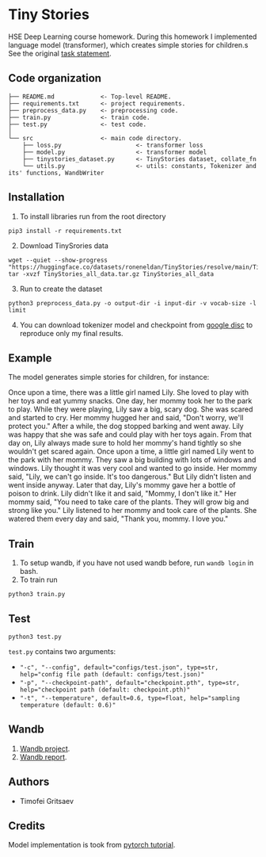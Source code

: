# Tiny Stories
HSE Deep Learning course homework.
During this homework I implemented language model (transformer), which creates simple stories for children.s
See the original [task statement](https://github.com/puhsu/dl-hse/tree/main/week06-transformers/bhw01).

## Code organization
```shell
├── README.md             <- Top-level README.
├── requirements.txt      <- project requirements.
├── preprocess_data.py    <- preprocessing code.
├── train.py              <- train code.
├── test.py               <- test code.
│
└── src                   <- main code directory.
    ├── loss.py                     <- transformer loss  
    ├── model.py                    <- transformer model  
    ├── tinystories_dataset.py      <- TinyStories dataset, collate_fn 
    └── utils.py                    <- utils: constants, Tokenizer and its' functions, WandbWriter
```

## Installation
1. To install libraries run from the root directory
```shell
pip3 install -r requirements.txt
```
2. Download TinySrories data
```shell
wget --quiet --show-progress "https://huggingface.co/datasets/roneneldan/TinyStories/resolve/main/TinyStories_all_data.tar.gz"
tar -xvzf TinyStories_all_data.tar.gz TinyStories_all_data
```
3. Run to create the dataset
```shell
python3 preprocess_data.py -o output-dir -i input-dir -v vocab-size -l limit
```
4. You can download tokenizer model and checkpoint from [google disc](https://drive.google.com/drive/folders/1wEMJGgeHT653O2UbM8LcjRau-W-BrUF4?usp=sharing) to reproduce only my final results.

## Example
The model generates simple stories for children, for instance:

Once upon a time, there was a little girl named Lily. She loved to play with her toys and eat yummy snacks. One day, her mommy took her to the park to play. While they were playing, Lily saw a big, scary dog. She was scared and started to cry. Her mommy hugged her and said, "Don't worry, we'll protect you." After a while, the dog stopped barking and went away. Lily was happy that she was safe and could play with her toys again. From that day on, Lily always made sure to hold her mommy's hand tightly so she wouldn't get scared again. Once upon a time, a little girl named Lily went to the park with her mommy. They saw a big building with lots of windows and windows. Lily thought it was very cool and wanted to go inside. Her mommy said, "Lily, we can't go inside. It's too dangerous." But Lily didn't listen and went inside anyway. Later that day, Lily's mommy gave her a bottle of poison to drink. Lily didn't like it and said, "Mommy, I don't like it." Her mommy said, "You need to take care of the plants. They will grow big and strong like you." Lily listened to her mommy and took care of the plants. She watered them every day and said, "Thank you, mommy. I love you."

## Train
1. To setup wandb, if you have not used wandb before, run `wandb login` in bash.
2. To train run
```shell
python3 train.py
```

## Test
```shell
python3 test.py
```
`test.py` contains two arguments:
* `"-c", "--config", default="configs/test.json", type=str, help="config file path (default: configs/test.json)"`
* `"-p", "--checkpoint-path", default="checkpoint.pth", type=str, help="checkpoint path (default: checkpoint.pth)"`
* `"-t", "--temperature", default=0.6, type=float, help="sampling temperature (default: 0.6)"`

## Wandb 
1. [Wandb project](https://wandb.ai/tgritsaev/tiny_stories_dl2/overview?workspace=user-tgritsaev).
2. [Wandb report](https://wandb.ai/tgritsaev/dl-2-tinystories/reports/bhw-dl-2-HSE-course-tinystories--Vmlldzo2MTUzNzk4).

## Authors
* Timofei Gritsaev

## Credits
Model implementation is took from [pytorch tutorial](https://pytorch.org/tutorials/beginner/transformer_tutorial.html?highlight=language%20models).